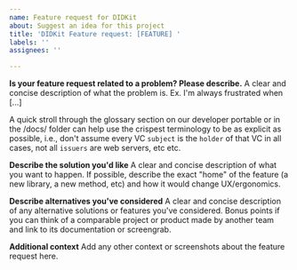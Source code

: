 ```yaml
---
name: Feature request for DIDKit
about: Suggest an idea for this project
title: 'DIDKit Feature request: [FEATURE] '
labels: ''
assignees: ''

---
```


**Is your feature request related to a problem? Please describe.**
A clear and concise description of what the problem is. Ex. I'm always frustrated when [...]

A quick stroll through the glossary section on our developer portable or in the /docs/ folder can help use the crispest terminology to be as explicit as possible, i.e., don't assume every VC `subject` is the `holder` of that VC in all cases, not all `issuers` are web servers, etc etc.

**Describe the solution you'd like**
A clear and concise description of what you want to happen. If possible, describe the exact "home" of the feature (a new library, a new method, etc) and how it would change UX/ergonomics.

**Describe alternatives you've considered**
A clear and concise description of any alternative solutions or features you've considered. Bonus points if you can think of a comparable project or product made by another team and link to its documentation or screengrab.

**Additional context**
Add any other context or screenshots about the feature request here.
